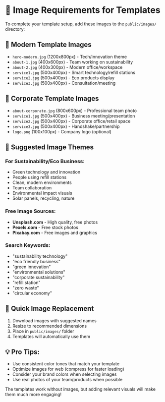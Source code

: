 # 📸 Image Requirements for Templates

To complete your template setup, add these images to the `public/images/` directory:

## 🚀 Modern Template Images
- `hero-modern.jpg` (1200x800px) - Tech/innovation theme
- `about-1.jpg` (400x600px) - Team working on sustainability
- `about-2.jpg` (400x300px) - Modern office/workspace
- `service1.jpg` (500x400px) - Smart technology/refill stations
- `service2.jpg` (500x400px) - Eco products display
- `service3.jpg` (500x400px) - Consultation/meeting

## 🏢 Corporate Template Images  
- `about-corporate.jpg` (800x600px) - Professional team photo
- `service1.jpg` (500x400px) - Business meeting/presentation
- `service2.jpg` (500x400px) - Corporate office/retail space
- `service3.jpg` (500x400px) - Handshake/partnership
- `logo.png` (100x100px) - Company logo (optional)

## 🎨 Suggested Image Themes

### For Sustainability/Eco Business:
- Green technology and innovation
- People using refill stations
- Clean, modern environments
- Team collaboration
- Environmental impact visuals
- Solar panels, recycling, nature

### Free Image Sources:
- **Unsplash.com** - High quality, free photos
- **Pexels.com** - Free stock photos  
- **Pixabay.com** - Free images and graphics

### Search Keywords:
- "sustainability technology"
- "eco friendly business"
- "green innovation"
- "environmental solutions"
- "corporate sustainability"
- "refill station"
- "zero waste"
- "circular economy"

## 🔄 Quick Image Replacement

1. Download images with suggested names
2. Resize to recommended dimensions
3. Place in `public/images/` folder
4. Templates will automatically use them

## 💡 Pro Tips:
- Use consistent color tones that match your template
- Optimize images for web (compress for faster loading)
- Consider your brand colors when selecting images
- Use real photos of your team/products when possible

The templates work without images, but adding relevant visuals will make them much more engaging!